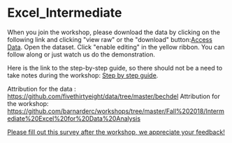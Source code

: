 # Excel_Intermediate

When you join the workshop, please download the data by clicking on the following link and clicking "view raw" or the "download" button:[Access Data](https://github.com/Digital-Scholarship-Hub/Excel_Intermediate/blob/main/mcgill_library_excel_intermediate_v2.xlsx). Open the dataset. Click "enable editing" in the yellow ribbon. You can follow along or just watch us do the demonstration.

Here is the link to the step-by-step guide, so there should not be a need to take notes during the workshop: [Step by step guide](https://github.com/Digital-Scholarship-Hub/Excel_Intermediate/blob/main/Intermediate_Excel_2022-02.pdf).

Attribution for the data : https://github.com/fivethirtyeight/data/tree/master/bechdel
Attribution for the workshop: https://github.com/barnarderc/workshops/tree/master/Fall%202018/Intermediate%20Excel%20for%20Data%20Analysis

[Please fill out this survey after the workshop, we appreciate your feedback!](https://forms.office.com/Pages/ResponsePage.aspx?id=cZYxzedSaEqvqfz4-J8J6kIT7q_CTc9IqEo5B4k1d7lUNVFRMEVIR0EyR1AzSDZDOTY2UlU4SzUwRS4u) 
